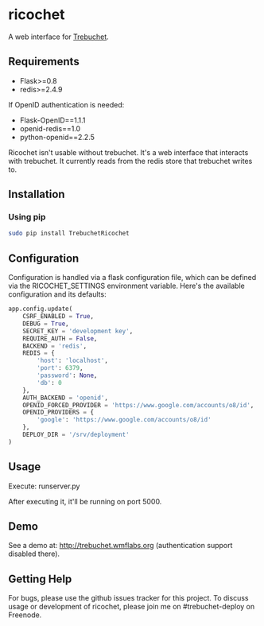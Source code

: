 ricochet
=======

A web interface for [Trebuchet](https://github.com/trebuchet-deploy/trebuchet).

Requirements
------------

* Flask>=0.8
* redis>=2.4.9

If OpenID authentication is needed:

* Flask-OpenID==1.1.1
* openid-redis==1.0
* python-openid==2.2.5

Ricochet isn't usable without trebuchet. It's a web interface that interacts
with trebuchet. It currently reads from the redis store that trebuchet writes
to.

Installation
------------

### Using pip ###

```bash
sudo pip install TrebuchetRicochet
```

Configuration
-------------

Configuration is handled via a flask configuration file, which can be defined
via the RICOCHET_SETTINGS environment variable. Here's the available
configuration and its defaults:

```python
app.config.update(
    CSRF_ENABLED = True,
    DEBUG = True,
    SECRET_KEY = 'development key',
    REQUIRE_AUTH = False,
    BACKEND = 'redis',
    REDIS = {
        'host': 'localhost',
        'port': 6379,
        'password': None,
        'db': 0
    },
    AUTH_BACKEND = 'openid',
    OPENID_FORCED_PROVIDER = 'https://www.google.com/accounts/o8/id',
    OPENID_PROVIDERS = {
        'google': 'https://www.google.com/accounts/o8/id'
    },
    DEPLOY_DIR = '/srv/deployment'
)
```

Usage
-----

Execute: runserver.py

After executing it, it'll be running on port 5000.

Demo
----

See a demo at: http://trebuchet.wmflabs.org (authentication support disabled
there).

Getting Help
------------

For bugs, please use the github issues tracker for this project. To discuss usage or development of ricochet, please join me on #trebuchet-deploy on Freenode.

